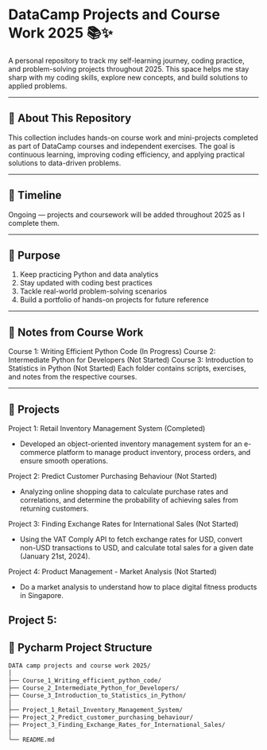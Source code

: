 # DataCamp Projects and Course Work 2025 📚✨

A personal repository to track my self-learning journey, coding practice, and problem-solving projects throughout 2025. This space helps me stay sharp with my coding skills, explore new concepts, and build solutions to applied problems.

---

## 📌 About This Repository

This collection includes hands-on course work and mini-projects completed as part of DataCamp courses and independent exercises. The goal is continuous learning, improving coding efficiency, and applying practical solutions to data-driven problems.

---
## 📅 Timeline
Ongoing — projects and coursework will be added throughout 2025 as I complete them.

---

## 🚀 Purpose
1. Keep practicing Python and data analytics
2. Stay updated with coding best practices
3. Tackle real-world problem-solving scenarios
4. Build a portfolio of hands-on projects for future reference

---

## 📖 Notes from Course Work 
Course 1: Writing Efficient Python Code (In Progress)
Course 2: Intermediate Python for Developers (Not Started)
Course 3: Introduction to Statistics in Python (Not Started)
Each folder contains scripts, exercises, and notes from the respective courses.

---
## 💼 Projects
Project 1: Retail Inventory Management System (Completed)
- Developed an object-oriented inventory management system for an e-commerce platform to manage product inventory, process orders, and ensure smooth operations.

Project 2: Predict Customer Purchasing Behaviour (Not Started)
- Analyzing online shopping data to calculate purchase rates and correlations, and determine the probability of achieving sales from returning customers.

Project 3: Finding Exchange Rates for International Sales (Not Started)
- Using the VAT Comply API to fetch exchange rates for USD, convert non-USD transactions to USD, and calculate total sales for a given date (January 21st, 2024).

Project 4: Product Management - Market Analysis (Not Started)
- Do a market analysis to understand how to place digital fitness products in Singapore.

Project 5: 
---

## 📂 Pycharm Project Structure

```bash
DATA camp projects and course work 2025/
│
├── Course_1_Writing_efficient_python_code/
├── Course_2_Intermediate_Python_for_Developers/
├── Course_3_Introduction_to_Statistics_in_Python/
│
├── Project_1_Retail_Inventory_Management_System/
├── Project_2_Predict_customer_purchasing_behaviour/
├── Project_3_Finding_Exchange_Rates_for_International_Sales/
│
└── README.md
